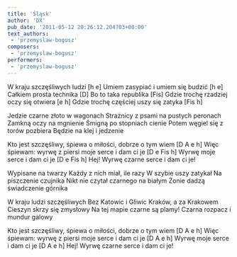 ```yaml
---
title: 'Śląsk'
author: 'DX'
pub_date: '2011-05-12 20:26:12.204703+00:00'
text_authors:
 - 'przemyslaw-bogusz'
composers:
 - 'przemyslaw-bogusz'
performers:
 - 'przemyslaw-bogusz'
---
```


W kraju szczęśliwych ludzi [h e]
Umiem zasypiać i umiem się budzić [h e]
Całkiem prosta technika [D]
Bo to taka republika [Fis]
Gdzie trochę rzadziej oczy się otwiera [e h]
Gdzie trochę częściej uszy się zatyka [Fis h]

Jedzie czarne złoto w wagonach
Strażnicy z psami na pustych peronach
Zamkną oczy na mgnienie
Śmigną po stopniach cienie
Potem węgiel się z torów pozbiera
Będzie na klej i jedzenie 

Kto jest szczęśliwy, śpiewa o miłości, dobrze o tym wiem [D A e h]
Więc śpiewam: wyrwę z piersi moje serce i dam ci je [D e Fis h]
Wyrwę moje serce i dam ci je [D e Fis h]
Hej! Wyrwę czarne serce i dam ci je!

Wypisane na twarzy
Każdy z nich miał, ile razy
W szybie uszy zatykał
Na piszczenie czujnika
Nikt nie czytał czarnego na białym
Żonie dadzą świadczenie górnika 

W kraju ludzi szczęśliwych
Bez Katowic i Gliwic
Kraków, a za Krakowem
Cieszyn skrzy się zmysłowy
Na tej mapie czarne są plamy!
Czarna rozpacz i mundur galowy 

Kto jest szczęśliwy, śpiewa o miłości, dobrze o tym wiem [D A e h]
Więc śpiewam: wyrwę z piersi moje serce i dam ci je [D A e h]
Wyrwę moje serce i dam ci je [D A e h]
Hej! Wyrwę czarne serce i dam ci je!